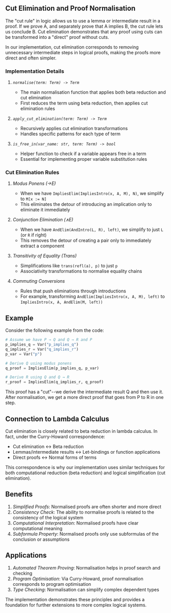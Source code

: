 
## Cut Elimination and Proof Normalisation

The "cut rule" in logic allows us to use a lemma or intermediate result in a proof.
If we prove A, and separately prove that A implies B, the cut rule lets us conclude B.
Cut elimination demonstrates that any proof using cuts can be transformed into a "direct"
proof without cuts.

In our implementation, cut elimination corresponds to removing unnecessary intermediate
steps in logical proofs, making the proofs more direct and often simpler.


### Implementation Details

1. *`normalise(term: Term) -> Term`*
   - The main normalisation function that applies both beta reduction and cut elimination
   - First reduces the term using beta reduction, then applies cut elimination rules

2. *`apply_cut_elimination(term: Term) -> Term`*
   - Recursively applies cut elimination transformations
   - Handles specific patterns for each type of term

3. *`is_free_in(var_name: str, term: Term) -> bool`*
   - Helper function to check if a variable appears free in a term
   - Essential for implementing proper variable substitution rules


### Cut Elimination Rules

1. *Modus Ponens (→E)*
   - When we have `ImpliesElim(ImpliesIntro(x, A, M), N)`, we simplify to `M[x := N]`
   - This eliminates the detour of introducing an implication only to eliminate it immediately

2. *Conjunction Elimination (∧E)*
   - When we have `AndElim(AndIntro(L, R), left)`, we simplify to just `L` (or `R` if right)
   - This removes the detour of creating a pair only to immediately extract a component

3. *Transitivity of Equality (Trans)*
   - Simplifications like `trans(refl(a), p)` to just `p`
   - Associativity transformations to normalise equality chains

4. *Commuting Conversions*
   - Rules that push eliminations through introductions
   - For example, transforming `AndElim(ImpliesIntro(x, A, M), left)` to `ImpliesIntro(x, A, AndElim(M, left))`


## Example

Consider the following example from the code:

```python
# Assume we have P → Q and Q → R and P
p_implies_q = Var("p_implies_q")
q_implies_r = Var("q_implies_r")
p_var = Var("p")

# Derive Q using modus ponens
q_proof = ImpliesElim(p_implies_q, p_var)

# Derive R using Q and Q → R
r_proof = ImpliesElim(q_implies_r, q_proof)
```

This proof has a "cut"--we derive the intermediate result Q and then use it.
After normalisation, we get a more direct proof that goes from P to R in one step.


## Connection to Lambda Calculus

Cut elimination is closely related to beta reduction in lambda calculus.
In fact, under the Curry-Howard correspondence:

- Cut elimination ↔ Beta reduction
- Lemmas/intermediate results ↔ Let-bindings or function applications
- Direct proofs ↔ Normal forms of terms

This correspondence is why our implementation uses similar techniques for
both computational reduction (beta reduction) and logical simplification
(cut elimination).


## Benefits

1. *Simplified Proofs*: Normalised proofs are often shorter and more direct
2. *Consistency Check*: The ability to normalise proofs is related to the consistency of the logical system
3. *Computational Interpretation*: Normalised proofs have clear computational meaning
4. *Subformula Property*: Normalised proofs only use subformulas of the conclusion or assumptions


## Applications

1. *Automated Theorem Proving*: Normalisation helps in proof search and checking
2. *Program Optimisation*: Via Curry-Howard, proof normalisation corresponds to program optimisation
3. *Type Checking*: Normalisation can simplify complex dependent types

The implementation demonstrates these principles and provides a foundation
for further extensions to more complex logical systems.
